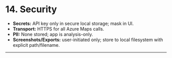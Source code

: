 # 14. Security

- **Secrets:** API key only in secure local storage; mask in UI.  
- **Transport:** HTTPS for all Azure Maps calls.  
- **PII:** None stored; app is analysis-only.  
- **Screenshots/Exports:** user-initiated only; store to local filesystem with explicit path/filename.

---
